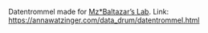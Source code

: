 Datentrommel made for <a href="https://www.mzbaltazarslaboratory.org">Mz*Baltazar’s Lab</a>.
Link: https://annawatzinger.com/data_drum/datentrommel.html

